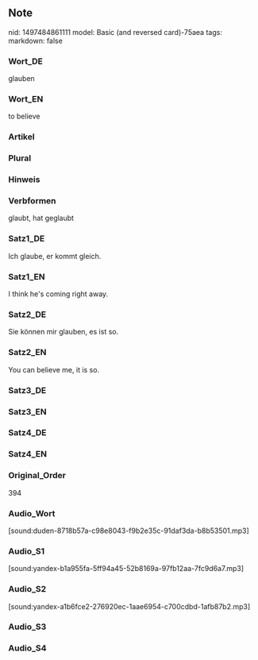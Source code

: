 ## Note
nid: 1497484861111
model: Basic (and reversed card)-75aea
tags: 
markdown: false

### Wort_DE
glauben

### Wort_EN
to believe

### Artikel


### Plural


### Hinweis


### Verbformen
glaubt, hat geglaubt

### Satz1_DE
Ich glaube, er kommt gleich.

### Satz1_EN
I think he's coming right away.

### Satz2_DE
Sie können mir glauben, es ist so.

### Satz2_EN
You can believe me, it is so.

### Satz3_DE


### Satz3_EN


### Satz4_DE


### Satz4_EN


### Original_Order
394

### Audio_Wort
[sound:duden-8718b57a-c98e8043-f9b2e35c-91daf3da-b8b53501.mp3]

### Audio_S1
[sound:yandex-b1a955fa-5ff94a45-52b8169a-97fb12aa-7fc9d6a7.mp3]

### Audio_S2
[sound:yandex-a1b6fce2-276920ec-1aae6954-c700cdbd-1afb87b2.mp3]

### Audio_S3


### Audio_S4

